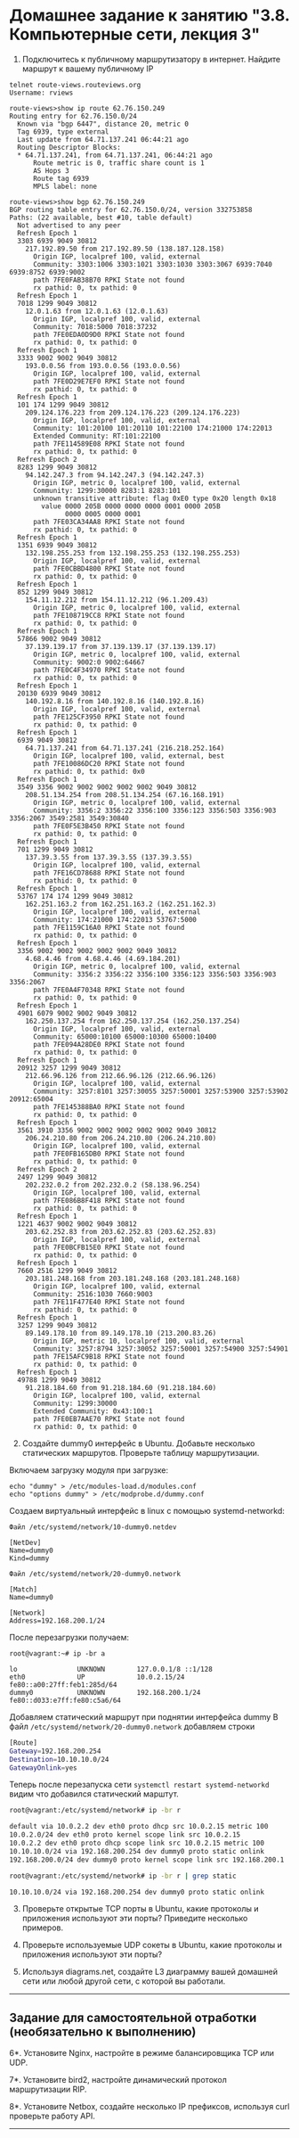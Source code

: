# Домашнее задание к занятию "3.8. Компьютерные сети, лекция 3"

1. Подключитесь к публичному маршрутизатору в интернет. Найдите маршрут к вашему публичному IP
```
telnet route-views.routeviews.org
Username: rviews

route-views>show ip route 62.76.150.249
Routing entry for 62.76.150.0/24
  Known via "bgp 6447", distance 20, metric 0
  Tag 6939, type external
  Last update from 64.71.137.241 06:44:21 ago
  Routing Descriptor Blocks:
  * 64.71.137.241, from 64.71.137.241, 06:44:21 ago
      Route metric is 0, traffic share count is 1
      AS Hops 3
      Route tag 6939
      MPLS label: none
      
route-views>show bgp 62.76.150.249
BGP routing table entry for 62.76.150.0/24, version 332753858
Paths: (22 available, best #10, table default)
  Not advertised to any peer
  Refresh Epoch 1
  3303 6939 9049 30812
    217.192.89.50 from 217.192.89.50 (138.187.128.158)
      Origin IGP, localpref 100, valid, external
      Community: 3303:1006 3303:1021 3303:1030 3303:3067 6939:7040 6939:8752 6939:9002
      path 7FE0FAB38B70 RPKI State not found
      rx pathid: 0, tx pathid: 0
  Refresh Epoch 1
  7018 1299 9049 30812
    12.0.1.63 from 12.0.1.63 (12.0.1.63)
      Origin IGP, localpref 100, valid, external
      Community: 7018:5000 7018:37232
      path 7FE0EDA0D9D0 RPKI State not found
      rx pathid: 0, tx pathid: 0
  Refresh Epoch 1
  3333 9002 9002 9049 30812
    193.0.0.56 from 193.0.0.56 (193.0.0.56)
      Origin IGP, localpref 100, valid, external
      path 7FE0D29E7EF0 RPKI State not found
      rx pathid: 0, tx pathid: 0
  Refresh Epoch 1
  101 174 1299 9049 30812
    209.124.176.223 from 209.124.176.223 (209.124.176.223)
      Origin IGP, localpref 100, valid, external
      Community: 101:20100 101:20110 101:22100 174:21000 174:22013
      Extended Community: RT:101:22100
      path 7FE114589E08 RPKI State not found
      rx pathid: 0, tx pathid: 0
  Refresh Epoch 2
  8283 1299 9049 30812
    94.142.247.3 from 94.142.247.3 (94.142.247.3)
      Origin IGP, metric 0, localpref 100, valid, external
      Community: 1299:30000 8283:1 8283:101
      unknown transitive attribute: flag 0xE0 type 0x20 length 0x18
        value 0000 205B 0000 0000 0000 0001 0000 205B
              0000 0005 0000 0001
      path 7FE03CA34AA8 RPKI State not found
      rx pathid: 0, tx pathid: 0
  Refresh Epoch 1
  1351 6939 9049 30812
    132.198.255.253 from 132.198.255.253 (132.198.255.253)
      Origin IGP, localpref 100, valid, external
      path 7FE0CBBD4800 RPKI State not found
      rx pathid: 0, tx pathid: 0
  Refresh Epoch 1
  852 1299 9049 30812
    154.11.12.212 from 154.11.12.212 (96.1.209.43)
      Origin IGP, metric 0, localpref 100, valid, external
      path 7FE108719CC8 RPKI State not found
      rx pathid: 0, tx pathid: 0
  Refresh Epoch 1
  57866 9002 9049 30812
    37.139.139.17 from 37.139.139.17 (37.139.139.17)
      Origin IGP, metric 0, localpref 100, valid, external
      Community: 9002:0 9002:64667
      path 7FE0C4F34970 RPKI State not found
      rx pathid: 0, tx pathid: 0
  Refresh Epoch 1
  20130 6939 9049 30812
    140.192.8.16 from 140.192.8.16 (140.192.8.16)
      Origin IGP, localpref 100, valid, external
      path 7FE125CF3950 RPKI State not found
      rx pathid: 0, tx pathid: 0
  Refresh Epoch 1
  6939 9049 30812
    64.71.137.241 from 64.71.137.241 (216.218.252.164)
      Origin IGP, localpref 100, valid, external, best
      path 7FE10086DC20 RPKI State not found
      rx pathid: 0, tx pathid: 0x0
  Refresh Epoch 1
  3549 3356 9002 9002 9002 9002 9002 9049 30812
    208.51.134.254 from 208.51.134.254 (67.16.168.191)
      Origin IGP, metric 0, localpref 100, valid, external
      Community: 3356:2 3356:22 3356:100 3356:123 3356:503 3356:903 3356:2067 3549:2581 3549:30840
      path 7FE0F5E3B450 RPKI State not found
      rx pathid: 0, tx pathid: 0
  Refresh Epoch 1
  701 1299 9049 30812
    137.39.3.55 from 137.39.3.55 (137.39.3.55)
      Origin IGP, localpref 100, valid, external
      path 7FE16CD78688 RPKI State not found
      rx pathid: 0, tx pathid: 0
  Refresh Epoch 1
  53767 174 174 1299 9049 30812
    162.251.163.2 from 162.251.163.2 (162.251.162.3)
      Origin IGP, localpref 100, valid, external
      Community: 174:21000 174:22013 53767:5000
      path 7FE1159C16A0 RPKI State not found
      rx pathid: 0, tx pathid: 0
  Refresh Epoch 1
  3356 9002 9002 9002 9002 9002 9049 30812
    4.68.4.46 from 4.68.4.46 (4.69.184.201)
      Origin IGP, metric 0, localpref 100, valid, external
      Community: 3356:2 3356:22 3356:100 3356:123 3356:503 3356:903 3356:2067
      path 7FE0A4F70348 RPKI State not found
      rx pathid: 0, tx pathid: 0
  Refresh Epoch 1
  4901 6079 9002 9002 9049 30812
    162.250.137.254 from 162.250.137.254 (162.250.137.254)
      Origin IGP, localpref 100, valid, external
      Community: 65000:10100 65000:10300 65000:10400
      path 7FE094A28DE0 RPKI State not found
      rx pathid: 0, tx pathid: 0
  Refresh Epoch 1
  20912 3257 1299 9049 30812
    212.66.96.126 from 212.66.96.126 (212.66.96.126)
      Origin IGP, localpref 100, valid, external
      Community: 3257:8101 3257:30055 3257:50001 3257:53900 3257:53902 20912:65004
      path 7FE145388BA0 RPKI State not found
      rx pathid: 0, tx pathid: 0
  Refresh Epoch 1
  3561 3910 3356 9002 9002 9002 9002 9002 9049 30812
    206.24.210.80 from 206.24.210.80 (206.24.210.80)
      Origin IGP, localpref 100, valid, external
      path 7FE0FB165DB0 RPKI State not found
      rx pathid: 0, tx pathid: 0
  Refresh Epoch 2
  2497 1299 9049 30812
    202.232.0.2 from 202.232.0.2 (58.138.96.254)
      Origin IGP, localpref 100, valid, external
      path 7FE086B8F418 RPKI State not found
      rx pathid: 0, tx pathid: 0
  Refresh Epoch 1
  1221 4637 9002 9002 9049 30812
    203.62.252.83 from 203.62.252.83 (203.62.252.83)
      Origin IGP, localpref 100, valid, external
      path 7FE0BCFB15E0 RPKI State not found
      rx pathid: 0, tx pathid: 0
  Refresh Epoch 1
  7660 2516 1299 9049 30812
    203.181.248.168 from 203.181.248.168 (203.181.248.168)
      Origin IGP, localpref 100, valid, external
      Community: 2516:1030 7660:9003
      path 7FE11F477E40 RPKI State not found
      rx pathid: 0, tx pathid: 0
  Refresh Epoch 1
  3257 1299 9049 30812
    89.149.178.10 from 89.149.178.10 (213.200.83.26)
      Origin IGP, metric 10, localpref 100, valid, external
      Community: 3257:8794 3257:30052 3257:50001 3257:54900 3257:54901
      path 7FE15AFC9B18 RPKI State not found
      rx pathid: 0, tx pathid: 0
  Refresh Epoch 1
  49788 1299 9049 30812
    91.218.184.60 from 91.218.184.60 (91.218.184.60)
      Origin IGP, localpref 100, valid, external
      Community: 1299:30000
      Extended Community: 0x43:100:1
      path 7FE0EB7AAE70 RPKI State not found
      rx pathid: 0, tx pathid: 0

```

2. Создайте dummy0 интерфейс в Ubuntu. Добавьте несколько статических маршрутов. Проверьте таблицу маршрутизации.  

Включаем загрузку модуля при загрузке:  
```
echo "dummy" > /etc/modules-load.d/modules.conf
echo "options dummy" > /etc/modprobe.d/dummy.conf
```
Создаем виртуальный интерфейс в linux с помощью systemd-networkd:  
```
Файл /etc/systemd/network/10-dummy0.netdev

[NetDev]
Name=dummy0
Kind=dummy

Файл /etc/systemd/network/20-dummy0.network

[Match]
Name=dummy0

[Network]
Address=192.168.200.1/24
```
После перезагрузки получаем:  
```
root@vagrant:~# ip -br a  

lo               UNKNOWN        127.0.0.1/8 ::1/128  
eth0             UP             10.0.2.15/24 fe80::a00:27ff:feb1:285d/64  
dummy0           UNKNOWN        192.168.200.1/24 fe80::d033:e7ff:fe80:c5a6/64  
```
Добавляем статический маршрут при поднятии интерфейса dummy
В файл `/etc/systemd/network/20-dummy0.network` добавляем строки  
```bash
[Route]
Gateway=192.168.200.254
Destination=10.10.10.0/24
GatewayOnlink=yes
```
Теперь после перезапуска сети `systemctl restart systemd-networkd` видим что добавился статический марштут.
```bash
root@vagrant:/etc/systemd/network# ip -br r

default via 10.0.2.2 dev eth0 proto dhcp src 10.0.2.15 metric 100
10.0.2.0/24 dev eth0 proto kernel scope link src 10.0.2.15
10.0.2.2 dev eth0 proto dhcp scope link src 10.0.2.15 metric 100
10.10.10.0/24 via 192.168.200.254 dev dummy0 proto static onlink
192.168.200.0/24 dev dummy0 proto kernel scope link src 192.168.200.1

root@vagrant:/etc/systemd/network# ip -br r | grep static

10.10.10.0/24 via 192.168.200.254 dev dummy0 proto static onlink
```
3. Проверьте открытые TCP порты в Ubuntu, какие протоколы и приложения используют эти порты? Приведите несколько примеров.

4. Проверьте используемые UDP сокеты в Ubuntu, какие протоколы и приложения используют эти порты?

5. Используя diagrams.net, создайте L3 диаграмму вашей домашней сети или любой другой сети, с которой вы работали. 

 ---
## Задание для самостоятельной отработки (необязательно к выполнению)

6*. Установите Nginx, настройте в режиме балансировщика TCP или UDP.

7*. Установите bird2, настройте динамический протокол маршрутизации RIP.

8*. Установите Netbox, создайте несколько IP префиксов, используя curl проверьте работу API.

 ---

